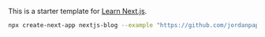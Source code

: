 This is a starter template for [Learn Next.js](https://nextjs.org/learn).

```bash
npx create-next-app nextjs-blog --example "https://github.com/jordanpapaleo/nextjs-starter"
```
